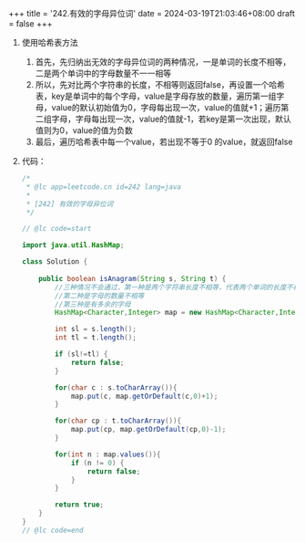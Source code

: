 +++
title = '242.有效的字母异位词'
date = 2024-03-19T21:03:46+08:00
draft = false
+++

1. 使用哈希表方法

   1. 首先，先归纳出无效的字母异位词的两种情况，一是单词的长度不相等，二是两个单词中的字母数量不一一相等
   2. 所以，先对比两个字符串的长度，不相等则返回false，再设置一个哈希表，key是单词中的每个字母，value是字母存放的数量，遍历第一组字母，value的默认初始值为0，字母每出现一次，value的值就+1；遍历第二组字母，字母每出现一次，value的值就-1，若key是第一次出现，默认值则为0，value的值为负数
   3. 最后，遍历哈希表中每一个value，若出现不等于0 的value，就返回false

2. 代码：

   ```java
   /*
    * @lc app=leetcode.cn id=242 lang=java
    *
    * [242] 有效的字母异位词
    */
   
   // @lc code=start
   
   import java.util.HashMap;
   
   class Solution {
       
       public boolean isAnagram(String s, String t) {
           //三种情况不会通过，第一种是两个字符串长度不相等，代表两个单词的长度不相同
           //第二种是字母的数量不相等
           //第三种是有多余的字母
           HashMap<Character,Integer> map = new HashMap<Character,Integer>();
   
           int sl = s.length();
           int tl = t.length();
   
           if (sl!=tl) {
               return false;
           }
   
           for(char c : s.toCharArray()){
               map.put(c, map.getOrDefault(c,0)+1);
           }
   
           for(char cp : t.toCharArray()){
               map.put(cp, map.getOrDefault(cp,0)-1);
           }
   
           for(int n : map.values()){
               if (n != 0) {
                   return false;
               }
           }
   
           return true;
       }
   }
   // @lc code=end
   
   
   ```

   
